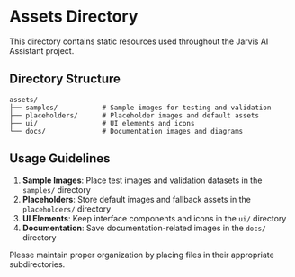 # Assets Directory

This directory contains static resources used throughout the Jarvis AI Assistant project.

## Directory Structure

```
assets/
├── samples/           # Sample images for testing and validation
├── placeholders/      # Placeholder images and default assets
├── ui/                # UI elements and icons
└── docs/              # Documentation images and diagrams
```

## Usage Guidelines

1. **Sample Images**: Place test images and validation datasets in the `samples/` directory
2. **Placeholders**: Store default images and fallback assets in the `placeholders/` directory
3. **UI Elements**: Keep interface components and icons in the `ui/` directory
4. **Documentation**: Save documentation-related images in the `docs/` directory

Please maintain proper organization by placing files in their appropriate subdirectories.
